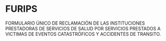 # FURIPS
FORMULARIO ÚNICO DE RECLAMACIÓN DE LAS INSTITUCIONES PRESTADORAS DE SERVICIOS DE SALUD POR SERVICIOS PRESTADOS A VICTIMAS DE EVENTOS CATASTRÓFICOS Y ACCIDENTES DE TRANSITO.
